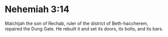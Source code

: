 # Nehemiah 3:14

Malchijah the son of Rechab, ruler of the district of Beth-haccherem, repaired the Dung Gate. He rebuilt it and set its doors, its bolts, and its bars.
